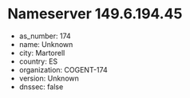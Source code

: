# Nameserver 149.6.194.45

* as_number: 174
* name: Unknown
* city: Martorell
* country: ES
* organization: COGENT-174
* version: Unknown
* dnssec: false
